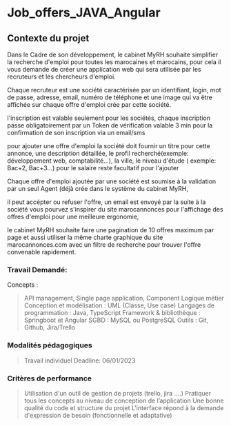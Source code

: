 # Job_offers_JAVA_Angular


## Contexte du projet

Dans le Cadre de son développement, le cabinet MyRH souhaite simplifier la recherche d'emploi pour toutes les marocaines et marocains, pour cela il vous demande de créer une application web qui sera utilisée par les recruteurs et les chercheurs d'emploi.

Chaque recruteur est une société caractérisée par un identifiant, login, mot de passe, adresse, email, numéro de téléphone et une image qui va être affichée sur chaque offre d'emploi crée par cette société.

l'inscription est valable seulement pour les sociétés, chaque inscription passe obligatoirement par un Token de vérification valable 3 min pour la confirmation de son inscription via un email/sms

pour ajouter une offre d'emploi la société doit fournir un titre pour cette annonce, une description détaillée, le profil recherché(exemple: développement web, comptabilité...), la ville, le niveau d'étude ( exemple: Bac+2, Bac+3...) pour le salaire reste facultatif pour l'ajouter

Chaque offre d'emploi ajoutée par une société est soumise à la validation par un seul Agent (déjà crée dans le système du cabinet MyRH, 

il peut accépter ou refuser l'offre, un email est envoyé par la suite à la société vous pourvez s'inspirer du site marocannonces pour l'affichage des offres d'emploi pour une meilleure ergonomie, 

le cabinet MyRH souhaite faire une pagination de 10 offres maximum par page et aussi utiliser la même charte graphique du site marocannonces.com avec un filtre de recherche pour trouver l'offre convenable rapidement.

### Travail Demandé:

Concepts : 

> API management, Single page application, Component 
> Logique métier Conception et modélisation : UML (Classe, Use case) 
> Langages de programmation : Java, TypeScript 
> Framework & bibliothèque : Springboot et Angular 
> SGBD : MySQL ou PostgreSQL 
> Outils : Git, Github, Jira/Trello

### Modalités pédagogiques

> Travail individuel Deadline: 06/01/2023

### Critères de performance

> Utilisation d'un outil de gestion de projets (trello, jira ....) Pratiquer tous les concepts au niveau de conception de l’application Une bonne qualité du code et structure du projet L'interface répond à la demande d'expression de besoin (fonctionnelle et adaptative)
